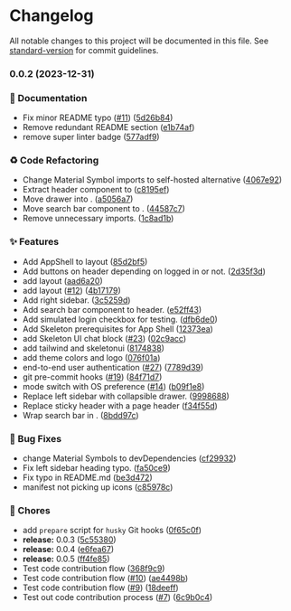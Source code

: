 # Changelog

All notable changes to this project will be documented in this file. See [standard-version](https://github.com/conventional-changelog/standard-version) for commit guidelines.

### 0.0.2 (2023-12-31)

### 📝 Documentation

- Fix minor README typo ([#11](https://github.com/look-for-party/infra/issues/11)) ([5d26b84](https://github.com/look-for-party/infra/commit/5d26b84cdec933b5153c90c2d3c450ce08bf1a4d))
- Remove redundant README section ([e1b74af](https://github.com/look-for-party/infra/commit/e1b74af8d356f71a64e5885588457246a9b69704))
- remove super linter badge ([577adf9](https://github.com/look-for-party/infra/commit/577adf93b148db603995428d19ba49e2394e91fb))

### ♻️ Code Refactoring

- Change Material Symbol imports to self-hosted alternative ([4067e92](https://github.com/look-for-party/infra/commit/4067e92de359bbb2b1c4d2cfb6466883cb02b2d6))
- Extract header component to ([c8195ef](https://github.com/look-for-party/infra/commit/c8195ef158e1fefd9291c794fa8136242a844bf2))
- Move drawer into . ([a5056a7](https://github.com/look-for-party/infra/commit/a5056a77d345f347be8eda1af086eae42efe902f))
- Move search bar component to . ([44587c7](https://github.com/look-for-party/infra/commit/44587c777fe003de03ef47ed660bdf0a812c5781))
- Remove unnecessary imports. ([1c8ad1b](https://github.com/look-for-party/infra/commit/1c8ad1b4314b8596c85b05b4d7ac912682d27a2b))

### ✨ Features

- Add AppShell to layout ([85d2bf5](https://github.com/look-for-party/infra/commit/85d2bf53bf828f59eb55f116bfb75d56351daac9))
- Add buttons on header depending on logged in or not. ([2d35f3d](https://github.com/look-for-party/infra/commit/2d35f3d9496f8b90421000810159f9c1e93890e7))
- add layout ([aad6a20](https://github.com/look-for-party/infra/commit/aad6a2050b020a82c86333f83c847e7711808ef3))
- add layout ([#12](https://github.com/look-for-party/infra/issues/12)) ([4b17179](https://github.com/look-for-party/infra/commit/4b17179d32f2af12e833283bfc1cdfebf8d01de3))
- Add right sidebar. ([3c5259d](https://github.com/look-for-party/infra/commit/3c5259dd3b9d7398c861ffea1115c70bc1d8a2ff))
- Add search bar component to header. ([e52ff43](https://github.com/look-for-party/infra/commit/e52ff43cbd1551a72fa63fb118160b9312ac9401))
- Add simulated login checkbox for testing. ([dfb6de0](https://github.com/look-for-party/infra/commit/dfb6de09ea9d7459f4cc4cc4a448fc66cc6b5cff))
- Add Skeleton prerequisites for App Shell ([12373ea](https://github.com/look-for-party/infra/commit/12373eab34292e5490ee6af777d1e1fd63bd5f2c))
- add Skeleton UI chat block ([#23](https://github.com/look-for-party/infra/issues/23)) ([02c9acc](https://github.com/look-for-party/infra/commit/02c9accb1bf1eb0d48421a0ec10114fddeee5394))
- add tailwind and skeletonui ([8174838](https://github.com/look-for-party/infra/commit/81748388bc02411fe4ac2493b492d93c2437bd51))
- add theme colors and logo ([076f01a](https://github.com/look-for-party/infra/commit/076f01a6b7965784ccec98863d92af766bacaa1a))
- end-to-end user authentication ([#27](https://github.com/look-for-party/infra/issues/27)) ([7789d39](https://github.com/look-for-party/infra/commit/7789d39d467d062d29057d8e727f8ffbf2895761))
- git pre-commit hooks ([#19](https://github.com/look-for-party/infra/issues/19)) ([84f71d7](https://github.com/look-for-party/infra/commit/84f71d7d64bc1013b4b4371e801dc876773e8d91))
- mode switch with OS preference ([#14](https://github.com/look-for-party/infra/issues/14)) ([b09f1e8](https://github.com/look-for-party/infra/commit/b09f1e896d7c8aecac492fc1707d4ec3ab2b56a0))
- Replace left sidebar with collapsible drawer. ([9998688](https://github.com/look-for-party/infra/commit/9998688974802fd8ac13bfd49d335c5b2ba134d9))
- Replace sticky header with a page header ([f34f55d](https://github.com/look-for-party/infra/commit/f34f55d015abd78e79f1b27fb031369976f473b0))
- Wrap search bar in . ([8bdd97c](https://github.com/look-for-party/infra/commit/8bdd97ca542a6047653c6683b0a17330d7db5e34))

### 🐛 Bug Fixes

- change Material Symbols to devDependencies ([cf29932](https://github.com/look-for-party/infra/commit/cf299324852585d59ac6c857bab7d02e31fb2c63))
- Fix left sidebar heading typo. ([fa50ce9](https://github.com/look-for-party/infra/commit/fa50ce96296d3e48159eea4678cf15ec78f23517))
- Fix typo in README.md ([be3d472](https://github.com/look-for-party/infra/commit/be3d47282820d65b86fe1de329cab100166f4762))
- manifest not picking up icons ([c85978c](https://github.com/look-for-party/infra/commit/c85978c4e7e2dcb7549104cf7f06533d917e8dcf))

### 🚚 Chores

- add `prepare` script for `husky` Git hooks ([0f65c0f](https://github.com/look-for-party/infra/commit/0f65c0f3f16317aebc8eb8e26366a249b1693987))
- **release:** 0.0.3 ([5c55380](https://github.com/look-for-party/infra/commit/5c553805bd51a15d12f998e3bbf8fb37c239797b))
- **release:** 0.0.4 ([e6fea67](https://github.com/look-for-party/infra/commit/e6fea678a36306bb1392b3b713bd262f0947b364))
- **release:** 0.0.5 ([ff4fe85](https://github.com/look-for-party/infra/commit/ff4fe857e834961d82371baeb4336b8260be3e0d))
- Test code contribution flow ([368f9c9](https://github.com/look-for-party/infra/commit/368f9c917de6d795cf8aa9a09d7bce5a27f49074))
- Test code contribution flow ([#10](https://github.com/look-for-party/infra/issues/10)) ([ae4498b](https://github.com/look-for-party/infra/commit/ae4498b6ac1033046a76ff02ab8d1fceb37b51a6))
- Test code contribution flow ([#9](https://github.com/look-for-party/infra/issues/9)) ([18deeff](https://github.com/look-for-party/infra/commit/18deeff06db27375effe1f66d4725d9dd91163ee))
- Test out code contribution process ([#7](https://github.com/look-for-party/infra/issues/7)) ([6c9b0c4](https://github.com/look-for-party/infra/commit/6c9b0c44d2e60900e9a2bfdc01c58103bceaf126))
